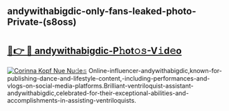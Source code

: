 ## andywithabigdic-only-fans​-leaked-photo​-Private-(s8oss)


# <h2><a href="https://mediaupload.pro?title=andywithabigdic&ref=git">🔗👉 🔴 andywithabigdic-P𝚑ot𝚘𝚜-V𝚒d𝚎o</a></h2>

[![Corinna Kopf Nue Nu𝚍e𝚜](https://i.imgur.com/0qMVB7G.gif)](https://mediaupload.pro?title=andywithabigdic&ref=git)
Online-influencer-andywithabigdic,known-for-publishing-dance-and-lifestyle-content,-including-performances-and-vlogs-on-social-media-platforms.Brilliant-ventriloquist-assistant-andywithabigdic,celebrated-for-their-exceptional-abilities-and-accomplishments-in-assisting-ventriloquists.  